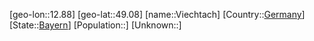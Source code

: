 ﻿---
location: [49.08,12.88]
type: City
tags:
- geo/City


SpocWebEntityId: 35277
isDeleted: false
confidential: public

---
[geo-lon::12.88]
[geo-lat::49.08]
[name::Viechtach]
[Country::[Germany](geo/Continent/Europe/Germany.md)]
[State::[Bayern](geo/Continent/Europe/Germany/Bayern.md)]
[Population::]
[Unknown::]

